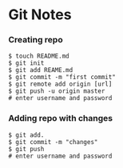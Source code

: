 # Git Notes

### Creating repo
```
$ touch README.md
$ git init
$ git add REAME.md
$ git commit -m "first commit"
$ git remote add origin [url]
$ git push -u origin master
# enter username and password
```

### Adding repo with changes
```
$ git add.
$ git commit -m "changes"
$ git push
# enter username and password
```